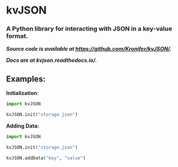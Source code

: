 # kvJSON

### **A Python library for interacting with JSON in a key-value format.**

***Source code is available at https://github.com/Kronifer/kvJSON/.***

***Docs are at kvjson.readthedocs.io/.***

## Examples:

**Initialization**:

```py
import kvJSON

kvJSON.init("storage.json")
```

**Adding Data:**

```py
import kvJSON

kvJSON.init("storage.json")

kvJSON.addData("key", "value")
```



